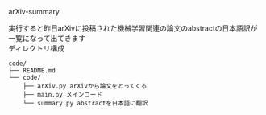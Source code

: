 arXiv-summary

実行すると昨日arXivに投稿された機械学習関連の論文のabstractの日本語訳が一覧になって出てきます  
ディレクトリ構成
```
code/
├── README.md
└── code/
    ├── arXiv.py arXivから論文をとってくる
    ├── main.py メインコード
    └── summary.py abstractを日本語に翻訳
```